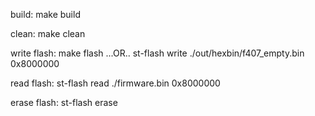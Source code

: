 build:
    make build

clean:
    make clean

write flash:
    make flash
    ...OR..
    st-flash write ./out/hexbin/f407_empty.bin 0x8000000

read flash:
    st-flash read ./firmware.bin 0x8000000

erase flash:
    st-flash erase